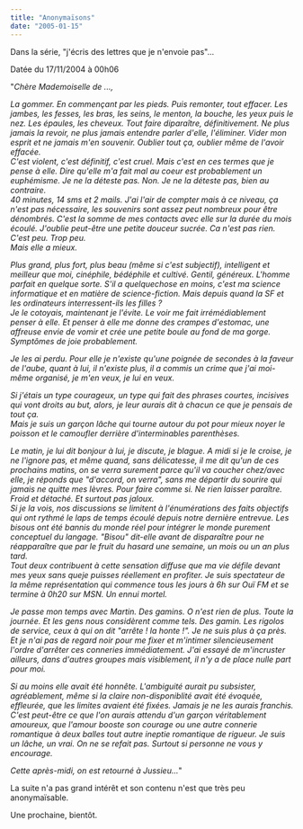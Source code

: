 ```yaml
---
title: "Anonymaïsons"
date: "2005-01-15"
---
```


Dans la série, "j'écris des lettres que je n'envoie pas"...

Datée du 17/11/2004 à 00h06

"_Chère Mademoiselle de ...,_

_La gommer. En commençant par les pieds. Puis remonter, tout effacer. Les jambes, les fesses, les bras, les seins, le menton, la bouche, les yeux puis le nez. Les épaules, les cheveux. Tout faire diparaître, définitivement. Ne plus jamais la revoir, ne plus jamais entendre parler d'elle, l'éliminer. Vider mon esprit et ne jamais m'en souvenir. Oublier tout ça, oublier même de l'avoir effacée._  
_C'est violent, c'est définitif, c'est cruel. Mais c'est en ces termes que je pense à elle. Dire qu'elle m'a fait mal au coeur est probablement un euphémisme. Je ne la déteste pas. Non. Je ne la déteste pas, bien au contraire._  
_40 minutes, 14 sms et 2 mails. J'ai l'air de compter mais à ce niveau, ça n'est pas nécessaire, les souvenirs sont assez peut nombreux pour être dénombrés. C'est la somme de mes contacts avec elle sur la durée du mois écoulé. J'oublie peut-être une petite douceur sucrée. Ca n'est pas rien. C'est peu. Trop peu._  
_Mais elle a mieux._

_Plus grand, plus fort, plus beau (même si c'est subjectif), intelligent et meilleur que moi, cinéphile, bédéphile et cultivé. Gentil, généreux. L'homme parfait en quelque sorte. S'il a quelquechose en moins, c'est ma science informatique et en matière de science-fiction. Mais depuis quand la SF et les ordinateurs interressent-ils les filles ?_  
_Je le cotoyais, maintenant je l'évite. Le voir me fait irrémédiablement penser à elle. Et penser à elle me donne des crampes d'estomac, une affreuse envie de vomir et crée une petite boule au fond de ma gorge. Symptômes de joie probablement._

_Je les ai perdu. Pour elle je n'existe qu'une poignée de secondes à la faveur de l'aube, quant à lui, il n'existe plus, il a commis un crime que j'ai moi-même organisé, je m'en veux, je lui en veux._

_Si j'étais un type courageux, un type qui fait des phrases courtes, incisives qui vont droits au but, alors, je leur aurais dit à chacun ce que je pensais de tout ça._  
_Mais je suis un garçon lâche qui tourne autour du pot pour mieux noyer le poisson et le camoufler derrière d'interminables parenthèses._

_Le matin, je lui dit bonjour à lui, je discute, je blague. A midi si je le croise, je ne l'ignore pas, et même quand, sans délicatesse, il me dit qu'un de ces prochains matins, on se verra surement parce qu'il va coucher chez/avec elle, je réponds que "d'accord, on verra", sans me départir du sourire qui jamais ne quitte mes lèvres. Pour faire comme si. Ne rien laisser paraître. Froid et détaché. Et surtout pas jaloux._  
_Si je la vois, nos discussions se limitent à l'énumérations des faits objectifs qui ont rythmé le laps de temps écoulé depuis notre dernière entrevue. Les bisous ont été bannis du monde réel pour intégrer le monde purement conceptuel du langage. "Bisou" dit-elle avant de disparaître pour ne réapparaître que par le fruit du hasard une semaine, un mois ou un an plus tard._  
_Tout deux contribuent à cette sensation diffuse que ma vie défile devant mes yeux sans queje puisses réellement en profiter. Je suis spectateur de la même représentation qui commence tous les jours à 6h sur Ouï FM et se termine à 0h20 sur MSN. Un ennui mortel._

_Je passe mon temps avec Martin. Des gamins. O n'est rien de plus. Toute la journée. Et les gens nous considèrent comme tels. Des gamin. Les rigolos de service, ceux à qui on dit "arrête ! la honte !". Je ne suis plus à ça près. Et je n'ai pas de regard noir pour me fixer et m'intimer silencieusement l'ordre d'arrêter ces conneries immédiatement._ _J'ai essayé de m'incruster ailleurs, dans d'autres groupes mais visiblement, il n'y a de place nulle part pour moi._

_Si au moins elle avait été honnête. L'ambiguité aurait pu subsister, agréablement, même si la claire non-disponiblité avait été évoquée, effleurée, que les limites avaient été fixées. Jamais je ne les aurais franchis. C'est peut-être ce que l'on aurais attendu d'un garçon véritablement amoureux, que l'amour booste son courage ou une autre connerie romantique à deux balles tout autre ineptie romantique de rigueur. Je suis un lâche, un vrai. On ne se refait pas. Surtout si personne ne vous y encourage._

_Cette après-midi, on est retourné à Jussieu..._"

La suite n'a pas grand intérêt et son contenu n'est que très peu anonymaïsable.

Une prochaine, bientôt.
